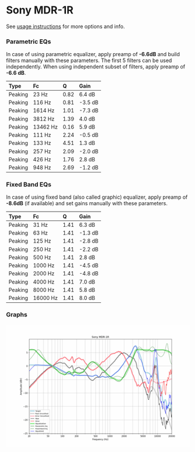 # Sony MDR-1R
See [usage instructions](https://github.com/jaakkopasanen/AutoEq#usage) for more options and info.

### Parametric EQs
In case of using parametric equalizer, apply preamp of **-6.6dB** and build filters manually
with these parameters. The first 5 filters can be used independently.
When using independent subset of filters, apply preamp of **-6.6 dB**.

| Type    | Fc       |    Q | Gain    |
|:--------|:---------|:-----|:--------|
| Peaking | 23 Hz    | 0.82 | 6.4 dB  |
| Peaking | 116 Hz   | 0.81 | -3.5 dB |
| Peaking | 1614 Hz  | 1.01 | -7.3 dB |
| Peaking | 3812 Hz  | 1.39 | 4.0 dB  |
| Peaking | 13462 Hz | 0.16 | 5.9 dB  |
| Peaking | 111 Hz   | 2.24 | -0.5 dB |
| Peaking | 133 Hz   | 4.51 | 1.3 dB  |
| Peaking | 257 Hz   | 2.09 | -2.0 dB |
| Peaking | 426 Hz   | 1.76 | 2.8 dB  |
| Peaking | 948 Hz   | 2.69 | -1.2 dB |

### Fixed Band EQs
In case of using fixed band (also called graphic) equalizer, apply preamp of **-8.6dB**
(if available) and set gains manually with these parameters.

| Type    | Fc       |    Q | Gain    |
|:--------|:---------|:-----|:--------|
| Peaking | 31 Hz    | 1.41 | 6.3 dB  |
| Peaking | 63 Hz    | 1.41 | -1.3 dB |
| Peaking | 125 Hz   | 1.41 | -2.8 dB |
| Peaking | 250 Hz   | 1.41 | -2.2 dB |
| Peaking | 500 Hz   | 1.41 | 2.8 dB  |
| Peaking | 1000 Hz  | 1.41 | -4.5 dB |
| Peaking | 2000 Hz  | 1.41 | -4.8 dB |
| Peaking | 4000 Hz  | 1.41 | 7.0 dB  |
| Peaking | 8000 Hz  | 1.41 | 5.8 dB  |
| Peaking | 16000 Hz | 1.41 | 8.0 dB  |

### Graphs
![](./Sony%20MDR-1R.png)